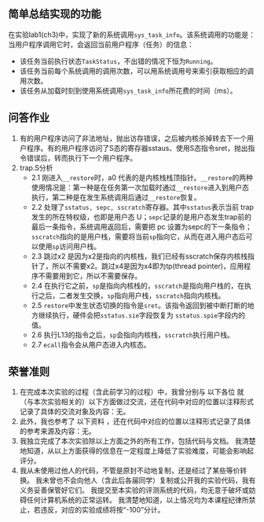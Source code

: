 ## 简单总结实现的功能
在实验lab1(ch3)中，实现了新的系统调用```sys_task_info```。该系统调用的功能是：当用户程序调用它时，会返回当前用户程序（任务）的信息：
- 该任务当前执行状态```TaskStatus```，不出错的情况下恒为```Running```。
- 该任务当前每个系统调用的调用次数，可以用系统调用号来索引获取相应的调用次数。
- 该任务从加载时刻到使用系统调用```sys_task_info```所花费的时间（ms）。
## 问答作业
1. 有的用户程序访问了非法地址，抛出访存错误，之后被内核杀掉转去下一个用户程序。有的用户程序访问了S态的寄存器sstaus、使用S态指令sret，抛出指令错误后，转而执行下一个用户程序。
2. trap.S分析
   - 2.1 刚进入```__restore```时，a0 代表的是内核栈栈顶指针。```__restore```的两种使用情况是：第一种是在任务第一次加载时通过```__restore```进入到用户态执行，第二种是在发生系统调用后通过```__restore```恢复。
   - 2.2 处理了```sstatus, sepc, sscratch```寄存器。其中```sstatus```表示当前 trap 发生的所在特权级，也即是用户态 U；```sepc```记录的是用户态发生trap前的最后一条指令，系统调用返回后，需要把 pc 设置为sepc的下一条指令；```sscratch```指向的是用户栈，需要将当前```sp```指向它，从而在进入用户态后可以使用```sp```访问用户栈。
   - 2.3 跳过x2 是因为x2是指向的内核栈，我们已经有sscratch保存内核栈指针了，所以不需要x2。跳过x4是因为x4即为tp(thread pointer)，应用程序不需要用到它，所以不需要保存。
   - 2.4 在执行它之前，```sp```是指向内核栈的，```sscratch```是指向用户栈的，在执行之后，二者发生交换，```sp```指向用户栈，```sscratch```指向内核栈。
   - 2.5 ```restore```中发生状态切换的指令是```sret```。该指令返回到被中断打断的地方继续执行，硬件会把```sstatus.sie```字段恢复为 ```sstatus.spie```字段内的值。
   - 2.6 执行L13的指令之后，```sp```会指向内核栈，```sscratch```执行用户栈。
   - 2.7 ```ecall```指令会从用户态进入内核态。
## 荣誉准则
1. 在完成本次实验的过程（含此前学习的过程）中，我曾分别与 以下各位 就（与本次实验相关的）以下方面做过交流，还在代码中对应的位置以注释形式记录了具体的交流对象及内容：无。
2. 此外，我也参考了 以下资料 ，还在代码中对应的位置以注释形式记录了具体的参考来源及内容：无。
3. 我独立完成了本次实验除以上方面之外的所有工作，包括代码与文档。 我清楚地知道，从以上方面获得的信息在一定程度上降低了实验难度，可能会影响起评分。
4. 我从未使用过他人的代码，不管是原封不动地复制，还是经过了某些等价转换。 我未曾也不会向他人（含此后各届同学）复制或公开我的实验代码，我有义务妥善保管好它们。 我提交至本实验的评测系统的代码，均无意于破坏或妨碍任何计算机系统的正常运转。 我清楚地知道，以上情况均为本课程纪律所禁止，若违反，对应的实验成绩将按“-100”分计。